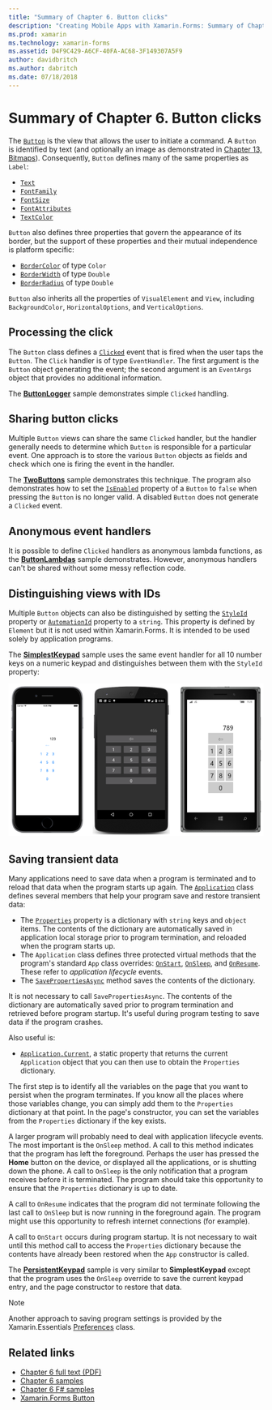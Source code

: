 ```yaml
---
title: "Summary of Chapter 6. Button clicks"
description: "Creating Mobile Apps with Xamarin.Forms: Summary of Chapter 6. Button clicks"
ms.prod: xamarin
ms.technology: xamarin-forms
ms.assetid: D4F9C429-A6CF-40FA-AC68-3F149307A5F9
author: davidbritch
ms.author: dabritch
ms.date: 07/18/2018
---
```


# Summary of Chapter 6. Button clicks

The [`Button`](xref:Xamarin.Forms.Button) is the view that allows the user to initiate a command. A `Button` is identified by text (and optionally an image as demonstrated in [Chapter 13, Bitmaps](chapter13.md)). Consequently, `Button` defines many of the same properties as `Label`:

- [`Text`](xref:Xamarin.Forms.Button.Text)
- [`FontFamily`](xref:Xamarin.Forms.Button.FontFamily)
- [`FontSize`](xref:Xamarin.Forms.Button.FontSize)
- [`FontAttributes`](xref:Xamarin.Forms.Button.FontAttributes)
- [`TextColor`](xref:Xamarin.Forms.Button.TextColor)

`Button` also defines three properties that govern the appearance of its border, but the support of these properties and their mutual independence is platform specific:

- [`BorderColor`](xref:Xamarin.Forms.Button.BorderColor) of type `Color`
- [`BorderWidth`](xref:Xamarin.Forms.Button.BorderWidth) of type `Double`
- [`BorderRadius`](xref:Xamarin.Forms.Button.BorderRadius) of type `Double`

`Button` also inherits all the properties of `VisualElement` and `View`, including `BackgroundColor`, `HorizontalOptions`, and `VerticalOptions`.

## Processing the click

The `Button` class defines a [`Clicked`](xref:Xamarin.Forms.Button.Clicked) event that is fired when the user taps the `Button`. The `Click` handler is of type `EventHandler`. The first argument is the `Button` object generating the event; the second argument is an `EventArgs` object that provides no additional information.

The [**ButtonLogger**](https://github.com/xamarin/xamarin-forms-book-samples/tree/master/Chapter06/ButtonLogger) sample demonstrates simple `Clicked` handling.

## Sharing button clicks

Multiple `Button` views can share the same `Clicked` handler, but the handler generally needs to determine which `Button` is responsible for a particular event. One approach is to store the various `Button` objects as fields and check which one is firing the event in the handler.

The [**TwoButtons**](https://github.com/xamarin/xamarin-forms-book-samples/tree/master/Chapter06/TwoButtons) sample demonstrates this technique. The program also demonstrates how to set the [`IsEnabled`](xref:Xamarin.Forms.VisualElement.IsEnabled) property of a `Button` to `false` when pressing the `Button` is no longer valid. A disabled `Button` does not generate a `Clicked` event.

## Anonymous event handlers

It is possible to define `Clicked` handlers as anonymous lambda functions, as the [**ButtonLambdas**](https://github.com/xamarin/xamarin-forms-book-samples/tree/master/Chapter06/ButtonLambdas) sample demonstrates. However, anonymous handlers can't be shared without some messy reflection code.

## Distinguishing views with IDs

Multiple `Button` objects can also be distinguished by setting the [`StyleId`](xref:Xamarin.Forms.Element.StyleId) property or [`AutomationId`](xref:Xamarin.Forms.Element.AutomationId) property to a `string`. This property is defined by `Element` but it is not used within Xamarin.Forms. It is intended to be used solely by application programs.

The [**SimplestKeypad**](https://github.com/xamarin/xamarin-forms-book-samples/tree/master/Chapter06/SimplestKeypad) sample uses the same event handler for all 10 number keys on a numeric keypad and distinguishes between them with the `StyleId` property:

[![Triple screenshot of simplest keypad](images/ch06fg04-small.png "Calculator")](images/ch06fg04-large.png#lightbox "Calculator")

## Saving transient data

Many applications need to save data when a program is terminated and to reload that data when the program starts up again. The [`Application`](xref:Xamarin.Forms.Application) class defines several members that help your program save and restore transient data:

- The [`Properties`](xref:Xamarin.Forms.Application.Properties) property is a dictionary with `string` keys and `object` items. The contents of the dictionary are automatically saved in application local storage prior to program termination, and reloaded when the program starts up.
- The `Application` class defines three protected virtual methods that the program's standard `App` class overrides: [`OnStart`](xref:Xamarin.Forms.Application.OnStart), [`OnSleep`](xref:Xamarin.Forms.Application.OnSleep), and [`OnResume`](xref:Xamarin.Forms.Application.OnResume). These refer to *application lifecycle* events.
- The [`SavePropertiesAsync`](xref:Xamarin.Forms.Application.SavePropertiesAsync) method saves the contents of the dictionary.

It is not necessary to call `SavePropertiesAsync`. The contents of the dictionary are automatically saved prior to program termination and retrieved before program startup. It's useful during program testing to save data if the program crashes.

Also useful is:

- [`Application.Current`](xref:Xamarin.Forms.Application.Current), a static property that returns the current `Application` object that you can then use to obtain the `Properties` dictionary.

The first step is to identify all the variables on the page that you want to persist when the program terminates. If you know all the places where those variables change, you can simply add them to the `Properties` dictionary at that point. In the page's constructor, you can set the variables from the `Properties` dictionary if the key exists.

A larger program will probably need to deal with application lifecycle events. The most important is the `OnSleep` method. A call to this method indicates that the program has left the foreground. Perhaps the user has pressed the **Home** button on the device, or displayed all the applications, or is shutting down the phone. A call to `OnSleep` is the only notification that a program receives before it is terminated. The program should take this opportunity to ensure that the `Properties` dictionary is up to date.

A call to `OnResume` indicates that the program did not terminate following the last call to `OnSleep` but is now running in the foreground again. The program might use this opportunity to refresh internet connections (for example).

A call to `OnStart` occurs during program startup. It is not necessary to wait until this method call to access the `Properties` dictionary because the contents have already been restored when the `App` constructor is called.

The [**PersistentKeypad**](https://github.com/xamarin/xamarin-forms-book-samples/tree/master/Chapter06/PersistentKeypad) sample is very similar to **SimplestKeypad** except that the program uses the `OnSleep` override to save the current keypad entry, and the page constructor to restore that data.

> [!NOTE]
> Another approach to saving program settings is provided by the Xamarin.Essentials [Preferences](~/essentials/preferences.md) class.

## Related links

- [Chapter 6 full text (PDF)](https://download.xamarin.com/developer/xamarin-forms-book/XamarinFormsBook-Ch06-Apr2016.pdf)
- [Chapter 6 samples](https://github.com/xamarin/xamarin-forms-book-samples/tree/master/Chapter06)
- [Chapter 6 F# samples](https://github.com/xamarin/xamarin-forms-book-samples/tree/master/Chapter06/FS)
- [Xamarin.Forms Button](~/xamarin-forms/user-interface/button.md)
